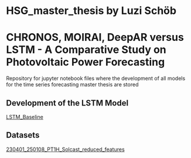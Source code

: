 # HSG_master_thesis by Luzi Schöb
# CHRONOS, MOIRAI, DeepAR versus LSTM - A Comparative Study on Photovoltaic Power Forecasting
Repository for jupyter notebook files where the development of all models for the time series forecasting master thesis are stored
## Development of the LSTM Model
[LSTM_Baseline](jupyter_notebooks/LSTM_Baseline.ipynb)


## Datasets
[230401_250108_PT1H_Solcast_reduced_features](datasets/230401_250108_PT1H_Solcast_reduced_features.csv)
